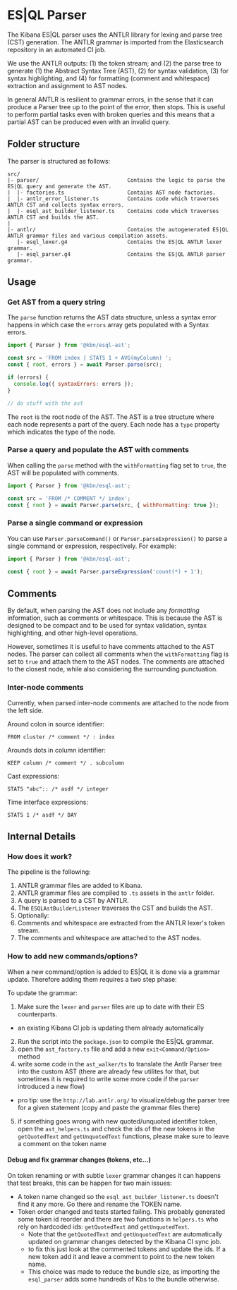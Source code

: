 # ES|QL Parser

The Kibana ES|QL parser uses the ANTLR library for lexing and parse tree (CST)
generation. The ANTLR grammar is imported from the Elasticsearch repository in
an automated CI job.

We use the ANTLR outputs: (1) the token stream; and (2) the parse tree to
generate (1) the Abstract Syntax Tree (AST), (2) for syntax validation, (3) for
syntax highlighting, and (4) for formatting (comment and whitespace) extraction
and assignment to AST nodes.

In general ANTLR is resilient to grammar errors, in the sense that it can
produce a Parser tree up to the point of the error, then stops. This is useful
to perform partial tasks even with broken queries and this means that a partial
AST can be produced even with an invalid query.

## Folder structure

The parser is structured as follows:

```
src/
|- parser/                            Contains the logic to parse the ES|QL query and generate the AST.
|  |- factories.ts                    Contains AST node factories.
|  |- antlr_error_listener.ts         Contains code which traverses ANTLR CST and collects syntax errors.
|  |- esql_ast_builder_listener.ts    Contains code which traverses ANTLR CST and builds the AST.
|
|- antlr/                             Contains the autogenerated ES|QL ANTLR grammar files and various compilation assets.
   |- esql_lexer.g4                   Contains the ES|QL ANTLR lexer grammar.
   |- esql_parser.g4                  Contains the ES|QL ANTLR parser grammar.
```

## Usage

### Get AST from a query string

The `parse` function returns the AST data structure, unless a syntax error
happens in which case the `errors` array gets populated with a Syntax errors.

```js
import { Parser } from '@kbn/esql-ast';

const src = 'FROM index | STATS 1 + AVG(myColumn) ';
const { root, errors } = await Parser.parse(src);

if (errors) {
  console.log({ syntaxErrors: errors });
}

// do stuff with the ast
```

The `root` is the root node of the AST. The AST is a tree structure where each
node represents a part of the query. Each node has a `type` property which
indicates the type of the node.

### Parse a query and populate the AST with comments

When calling the `parse` method with the `withFormatting` flag set to `true`,
the AST will be populated with comments.

```js
import { Parser } from '@kbn/esql-ast';

const src = 'FROM /* COMMENT */ index';
const { root } = await Parser.parse(src, { withFormatting: true });
```

### Parse a single command or expression

You can use `Parser.parseCommand()` or `Parser.parseExpression()` to parse a single
command or expression, respectively. For example:

```js
import { Parser } from '@kbn/esql-ast';

const { root } = await Parser.parseExpression('count(*) + 1');
```

## Comments

By default, when parsing the AST does not include any _formatting_ information,
such as comments or whitespace. This is because the AST is designed to be
compact and to be used for syntax validation, syntax highlighting, and other
high-level operations.

However, sometimes it is useful to have comments attached to the AST nodes. The
parser can collect all comments when the `withFormatting` flag is set to `true`
and attach them to the AST nodes. The comments are attached to the closest node,
while also considering the surrounding punctuation.

### Inter-node comments

Currently, when parsed inter-node comments are attached to the node from the
left side.

Around colon in source identifier:

```eslq
FROM cluster /* comment */ : index
```

Arounds dots in column identifier:

```eslq
KEEP column /* comment */ . subcolumn
```

Cast expressions:

```eslq
STATS "abc":: /* asdf */ integer
```

Time interface expressions:

```eslq
STATS 1 /* asdf */ DAY
```

## Internal Details

### How does it work?

The pipeline is the following:

1. ANTLR grammar files are added to Kibana.
2. ANTLR grammar files are compiled to `.ts` assets in the `antlr` folder.
3. A query is parsed to a CST by ANTLR.
4. The `ESQLAstBuilderListener` traverses the CST and builds the AST.
5. Optionally:
6. Comments and whitespace are extracted from the ANTLR lexer's token stream.
7. The comments and whitespace are attached to the AST nodes.

### How to add new commands/options?

When a new command/option is added to ES|QL it is done via a grammar update.
Therefore adding them requires a two step phase:

To update the grammar:

1. Make sure the `lexer` and `parser` files are up to date with their ES
   counterparts.

- an existing Kibana CI job is updating them already automatically

2. Run the script into the `package.json` to compile the ES|QL grammar.
3. open the `ast_factory.ts` file and add a new `exit<Command/Option>` method
4. write some code in the `ast_walker/ts` to translate the Antlr Parser tree
   into the custom AST (there are already few utilites for that, but sometimes
   it is required to write some more code if the `parser` introduced a new flow)

- pro tip: use the `http://lab.antlr.org/` to visualize/debug the parser tree
  for a given statement (copy and paste the grammar files there)

5. if something goes wrong with new quoted/unquoted identifier token, open
   the `ast_helpers.ts` and check the ids of the new tokens in the `getQuotedText`
   and `getUnquotedText` functions, please make sure to leave a comment on the
   token name

#### Debug and fix grammar changes (tokens, etc...)

On token renaming or with subtle `lexer` grammar changes it can happens that
test breaks, this can be happen for two main issues:

- A token name changed so the `esql_ast_builder_listener.ts` doesn't find it any
  more. Go there and rename the TOKEN name.
- Token order changed and tests started failing. This probably generated some
  token id reorder and there are two functions in `helpers.ts` who rely on
  hardcoded ids: `getQuotedText` and `getUnquotedText`.
  - Note that the `getQuotedText` and `getUnquotedText` are automatically
    updated on grammar changes detected by the Kibana CI sync job.
  - to fix this just look at the commented tokens and update the ids. If a new
    token add it and leave a comment to point to the new token name.
  - This choice was made to reduce the bundle size, as importing the
    `esql_parser` adds some hundreds of Kbs to the bundle otherwise.
